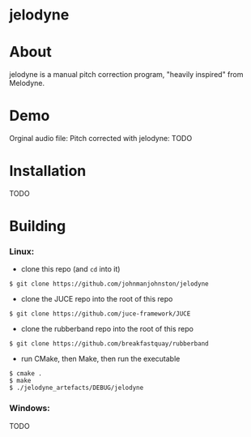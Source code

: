 # jelodyne

# About
jelodyne is a manual pitch correction program, "heavily inspired" from Melodyne.

# Demo
Orginal audio file:
Pitch corrected with jelodyne:
TODO

# Installation
TODO

# Building
### Linux:
- clone this repo (and `cd` into it)
```shell
$ git clone https://github.com/johnmanjohnston/jelodyne
```
- clone the JUCE repo into the root of this repo
```shell
$ git clone https://github.com/juce-framework/JUCE
```
- clone the rubberband repo into the root of this repo
```shell 
$ git clone https://github.com/breakfastquay/rubberband
```

- run CMake, then Make, then run the executable
```shell
$ cmake .
$ make
$ ./jelodyne_artefacts/DEBUG/jelodyne
```
### Windows:
TODO
